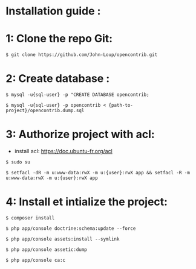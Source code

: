 # Installation guide :


# 1: Clone the repo Git:
````
$ git clone https://github.com/John-Loup/opencontrib.git
````


# 2: Create database :
````
$ mysql -u{sql-user} -p "CREATE DATABASE opencontrib;

$ mysql -u{sql-user} -p opencontrib < {path-to-project}/opencontrib.dump.sql
````

# 3: Authorize project with acl:

- install acl: https://doc.ubuntu-fr.org/acl
````
$ sudo su

$ setfacl -dR -m u:www-data:rwX -m u:{user}:rwX app && setfacl -R -m u:www-data:rwX -m u:{user}:rwX app
````

# 4: Install et intialize the project:
````
$ composer install

$ php app/console doctrine:schema:update --force

$ php app/console assets:install --symlink

$ php app/console assetic:dump

$ php app/console ca:c
````
